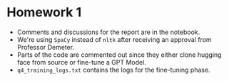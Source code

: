 # Homework 1

* Comments and discussions for the report are in the notebook.
* We're using `SpaCy` instead of `nltk` after receiving an approval from Professor Demeter.
* Parts of the code are commented out since they either clone hugging face from source or fine-tune a GPT Model.
* `q4_training_logs.txt` contains the logs for the fine-tuning phase.
